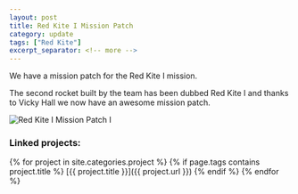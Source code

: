 ```yaml
---
layout: post
title: Red Kite I Mission Patch
category: update
tags: ["Red Kite"]
excerpt_separator: <!-- more -->
---
```


We have a mission patch for the Red Kite I mission.

<!-- more -->

The second rocket built by the team has been dubbed Red Kite I and thanks to Vicky Hall we now have an awesome mission patch.

![Red Kite I Mission Patch I](../assets/img/logo.png)

### Linked projects:
{% for project in site.categories.project %}
{% if page.tags contains project.title %}
[{{ project.title }}]({{ project.url }})
{% endif %}
{% endfor %}
